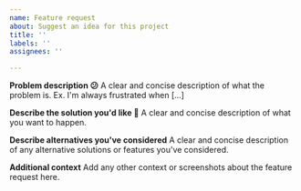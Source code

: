 ```yaml
---
name: Feature request
about: Suggest an idea for this project
title: ''
labels: ''
assignees: ''

---
```


**Problem description :confused:**
A clear and concise description of what the problem is. Ex. I'm always frustrated when [...]

**Describe the solution you'd like :rocket:**
A clear and concise description of what you want to happen.

**Describe alternatives you've considered**
A clear and concise description of any alternative solutions or features you've considered.

**Additional context**
Add any other context or screenshots about the feature request here.
